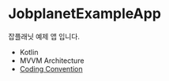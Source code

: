 # JobplanetExampleApp
잡플래닛 예제 앱 입니다.
  - Kotlin
  - MVVM Architecture
  - [Coding Convention](https://eosr14.tistory.com/71)
